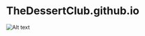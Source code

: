 # TheDessertClub.github.io

![Alt text](https://github.com/afrinaK/TheDessertClub.github.io/blob/master/covers/Screenshot%20(274).png?raw=true)
